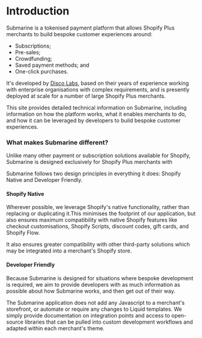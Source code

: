 # Introduction

Submarine is a tokenised payment platform that allows Shopify Plus merchants to build bespoke customer experiences around:

* Subscriptions;
* Pre-sales;
* Crowdfunding;
* Saved payment methods; and
* One-click purchases.

It's developed by [Disco Labs](https://www.discolabs.com), based on their years of experience working with enterprise organisations with complex requirements, and is presently deployed at scale for a number of large Shopify Plus merchants.

This site provides detailed technical information on Submarine, including information on how the platform works, what it enables merchants to do, and how it can be leveraged by developers to build bespoke customer experiences.

### What makes Submarine different?

Unlike many other payment or subscription solutions available for Shopify, Submarine is designed exclusively for Shopify Plus merchants with 

Submarine follows two design principles in everything it does: Shopify Native and Developer Friendly.

#### Shopify Native

Wherever possible, we leverage Shopify's native functionality, rather than replacing or duplicating it.This minimises the footprint of our application, but also ensures maximum compatibility with native Shopify features like checkout customisations, Shopify Scripts, discount codes, gift cards, and Shopify Flow.

It also ensures greater compatibility with other third-party solutions which may be integrated into a merchant's Shopify store.

#### Developer Friendly

Because Submarine is designed for situations where bespoke development is required, we aim to provide developers with as much information as possible about how Submarine works, and then get out of their way.

The Submarine application does not add any Javascript to a merchant's storefront, or automate or require any changes to Liquid templates. We simply provide documentation on integration points and access to open-source libraries that can be pulled into custom development workflows and adapted within each merchant's theme.

